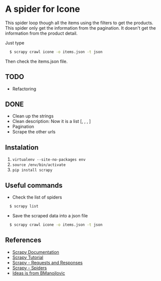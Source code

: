 # A spider for Icone 

This spider loop though all the items using the filters to get the products.
This spider only get the information from the pagination. 
It doesn't get the information from the product detail.

Just type

```bash
  $ scrapy crawl icone -o items.json -t json
```

Then check the items.json file. 

## TODO
- Refactoring


## DONE
- Clean up the strings
- Clean description: Now it is a list [, , , ]
- Pagination
- Scrape the other urls 


## Instalation

1. `virtualenv --site-no-packages env`
2. `source /env/bin/activate`
3. `pip install scrapy`


## Useful commands

- Check the list of spiders

```bash
  $ scrapy list
```


- Save the scraped data into a json file

```bash
  $ scrapy crawl icone -o items.json -t json
```


## References

- [Scrapy Documentation](http://doc.scrapy.org/en/0.14/index.html)
- [Scrapy Tutorial](http://readthedocs.org/docs/scrapy/en/0.14/intro/tutorial.html)
- [Scrapy - Requests and Responses](http://readthedocs.org/docs/scrapy/en/0.14/topics/request-response.html)
- [Scrapy - Spiders](http://readthedocs.org/docs/scrapy/en/latest/topics/spiders.html)
- [Ideas is from BManojlovic](http://pastie.org/3133918)
